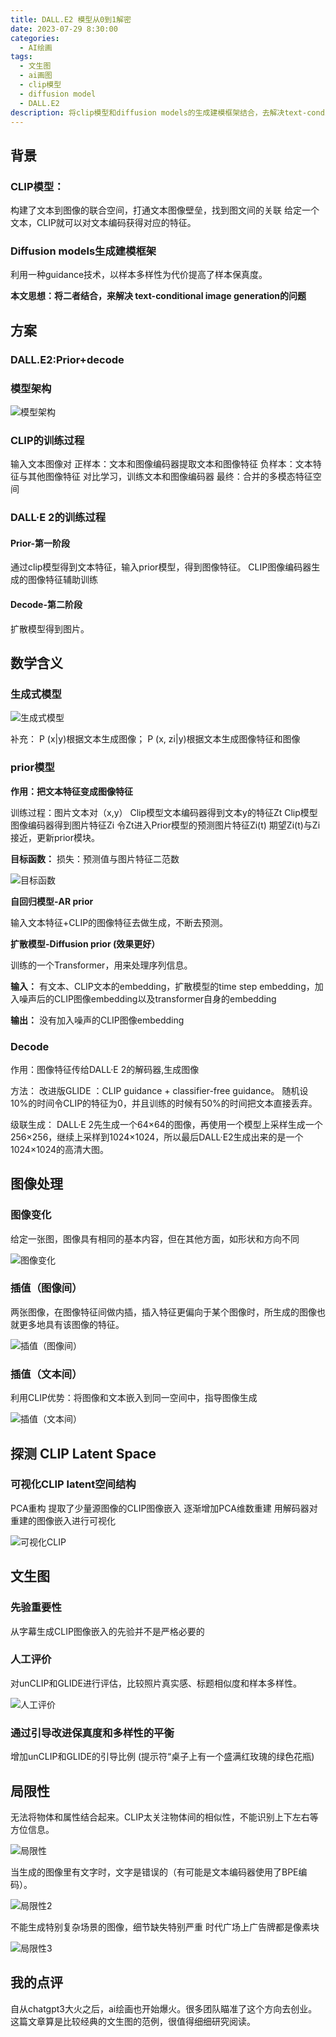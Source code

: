```yaml
---
title: DALL.E2 模型从0到1解密
date: 2023-07-29 8:30:00
categories:
  - AI绘画
tags:
  - 文生图
  - ai画图
  - clip模型
  - diffusion model
  - DALL.E2 
description: 将clip模型和diffusion models的生成建模框架结合，去解决text-conditional image generation的问题
---
```



## 背景

### CLIP模型：
构建了文本到图像的联合空间，打通文本图像壁垒，找到图文间的关联
给定一个文本，CLIP就可以对文本编码获得对应的特征。

### Diffusion models生成建模框架
利用一种guidance技术，以样本多样性为代价提高了样本保真度。

**本文思想：将二者结合，来解决 text-conditional image generation的问题**

## 方案

### DALL.E2:Prior+decode

### 模型架构


![模型架构](https://cdn.jsdelivr.net/gh/1oscar/image_house@main/20230729084052.png)


### CLIP的训练过程
输入文本图像对
正样本：文本和图像编码器提取文本和图像特征
负样本：文本特征与其他图像特征
对比学习，训练文本和图像编码器
最终：合并的多模态特征空间


### DALL·E 2的训练过程
#### Prior-第一阶段
通过clip模型得到文本特征，输入prior模型，得到图像特征。
CLIP图像编码器生成的图像特征辅助训练

#### Decode-第二阶段
扩散模型得到图片。

## 数学含义

### 生成式模型

![生成式模型](https://cdn.jsdelivr.net/gh/1oscar/image_house@main/20230729084327.png)

补充：
P (x|y)根据文本生成图像； 
P (x, zi|y)根据文本生成图像特征和图像

### prior模型


**作用：把文本特征变成图像特征**

训练过程：图片文本对（x,y）
Clip模型文本编码器得到文本y的特征Zt
Clip模型图像编码器得到图片特征Zi
令Zt进入Prior模型的预测图片特征Zi(t)
期望Zi(t)与Zi接近，更新prior模块。


**目标函数：**
损失：预测值与图片特征二范数

![目标函数](https://cdn.jsdelivr.net/gh/1oscar/image_house@main/20230729090458.png)

**自回归模型-AR prior**

输入文本特征+CLIP的图像特征去做生成，不断去预测。

**扩散模型-Diffusion prior (效果更好）**

训练的一个Transformer，用来处理序列信息。

**输入：** 有文本、CLIP文本的embedding，扩散模型的time step embedding，加入噪声后的CLIP图像embedding以及transformer自身的embedding 

**输出：** 没有加入噪声的CLIP图像embedding

### Decode

作用：图像特征传给DALL·E 2的解码器,生成图像

方法：
改进版GLIDE ：CLIP guidance + classifier-free guidance。
随机设10%的时间令CLIP的特征为0，并且训练的时候有50%的时间把文本直接丢弃。


 
级联生成：
    DALL·E 2先生成一个64×64的图像，再使用一个模型上采样生成一个256×256，继续上采样到1024×1024，所以最后DALL·E2生成出来的是一个1024×1024的高清大图。

## 图像处理

### 图像变化

给定一张图，图像具有相同的基本内容，但在其他方面，如形状和方向不同

![图像变化](https://cdn.jsdelivr.net/gh/1oscar/image_house@main/20230729090907.png)


### 插值（图像间）

两张图像，在图像特征间做内插，插入特征更偏向于某个图像时，所生成的图像也就更多地具有该图像的特征。

![插值（图像间）](https://cdn.jsdelivr.net/gh/1oscar/image_house@main/20230729090924.png)


### 插值（文本间）

利用CLIP优势：将图像和文本嵌入到同一空间中，指导图像生成

![插值（文本间）](https://cdn.jsdelivr.net/gh/1oscar/image_house@main/20230729090939.png)

## 探测 CLIP Latent Space

### 可视化CLIP latent空间结构

PCA重构
提取了少量源图像的CLIP图像嵌入
逐渐增加PCA维数重建
用解码器对重建的图像嵌入进行可视化

![可视化CLIP](https://cdn.jsdelivr.net/gh/1oscar/image_house@main/20230729091032.png)

## 文生图

### 先验重要性

从字幕生成CLIP图像嵌入的先验并不是严格必要的


### 人工评价

对unCLIP和GLIDE进行评估，比较照片真实感、标题相似度和样本多样性。

![人工评价](https://cdn.jsdelivr.net/gh/1oscar/image_house@main/20230729091121.png)

### 通过引导改进保真度和多样性的平衡

增加unCLIP和GLIDE的引导比例
     (提示符“桌子上有一个盛满红玫瑰的绿色花瓶)

## 局限性

无法将物体和属性结合起来。CLIP太关注物体间的相似性，不能识别上下左右等方位信息。

![局限性](https://cdn.jsdelivr.net/gh/1oscar/image_house@main/20230729091224.png)


当生成的图像里有文字时，文字是错误的（有可能是文本编码器使用了BPE编码）。

![局限性2](https://cdn.jsdelivr.net/gh/1oscar/image_house@main/20230729091300.png)

不能生成特别复杂场景的图像，细节缺失特别严重
时代广场上广告牌都是像素块

![局限性3](https://cdn.jsdelivr.net/gh/1oscar/image_house@main/20230729091321.png)


## 我的点评
自从chatgpt3大火之后，ai绘画也开始爆火。很多团队瞄准了这个方向去创业。这篇文章算是比较经典的文生图的范例，很值得细细研究阅读。

